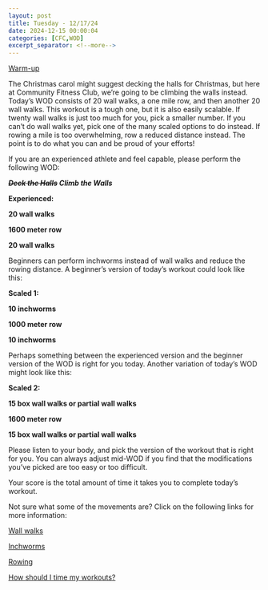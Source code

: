 ```yaml
---
layout: post
title: Tuesday - 12/17/24
date: 2024-12-15 00:00:04
categories: [CFC,WOD]
excerpt_separator: <!--more-->
---
```

[Warm-up](https://communityfitnessclub.wixsite.com/website/post/basic-full-body-warm-up)

The Christmas carol might suggest decking the halls for Christmas, but here at Community Fitness Club, we’re going to be climbing the walls instead. Today’s WOD consists of 20 wall walks, a one mile row, and then another 20 wall walks. This workout is a tough one, but it is also easily scalable. If twenty wall walks is just too much for you, pick a smaller number. If you can’t do wall walks yet, pick one of the many scaled options to do instead. If rowing a mile is too overwhelming, row a reduced distance instead. The point is to do what you can and be proud of your efforts!

If you are an experienced athlete and feel capable, please perform the following WOD:

***~~Deck the Halls~~ Climb the Walls***

**Experienced:**

**20 wall walks**

**1600 meter row**

**20 wall walks**
<!--more-->

Beginners can perform inchworms instead of wall walks and reduce the rowing distance. A beginner’s version of today’s workout could look like this:

**Scaled 1:**

**10 inchworms**

**1000 meter row**

**10 inchworms**

Perhaps something between the experienced version and the beginner version of the WOD is right for you today. Another variation of today’s WOD might look like this:

**Scaled 2:**

**15 box wall walks or partial wall walks**

**1600 meter row**

**15 box wall walks or partial wall walks**

Please listen to your body, and pick the version of the workout that is right for you. You can always adjust mid-WOD if you find that the modifications you’ve picked are too easy or too difficult.

Your score is the total amount of time it takes you to complete today’s workout. 

Not sure what some of the movements are? Click on the following links for more information:

[Wall walks](https://communityfitnessclub.wixsite.com/website/post/wall-walks) 

[Inchworms](https://communityfitnessclub.wixsite.com/website/post/inchworms) 

[Rowing](https://communityfitnessclub.wixsite.com/website/post/rowing) 

[How should I time my workouts?](https://communityfitnessclub.wixsite.com/website/post/how-should-i-time-my-workouts)
